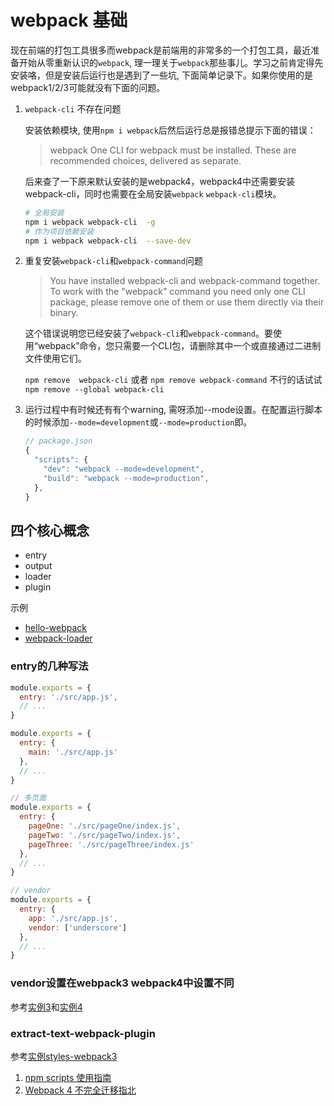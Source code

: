 # webpack 基础

现在前端的打包工具很多而webpack是前端用的非常多的一个打包工具，最近准备开始从零重新认识的`webpack`, 理一理关于`webpack`那些事儿。学习之前肯定得先安装咯，但是安装后运行也是遇到了一些坑, 下面简单记录下。如果你使用的是webpack1/2/3可能就没有下面的问题。

1. `webpack-cli` 不存在问题

    安装依赖模块, 使用`npm i webpack`后然后运行总是报错总提示下面的错误：
    > webpack One CLI for webpack must be installed. These are recommended choices, delivered as separate.

    后来查了一下原来默认安装的是webpack4，webpack4中还需要安装webpack-cli，同时也需要在全局安装`webpack` `webpack-cli`模块。

    ```bash
    # 全局安装
    npm i webpack webpack-cli  -g
    # 作为项目依赖安装
    npm i webpack webpack-cli  --save-dev
    ```

2. 重复安装`webpack-cli`和`webpack-command`问题
   > You have installed webpack-cli and webpack-command together. To work with the "webpack" command you need only one CLI package, please remove one of them or use them directly via their binary.

   这个错误说明您已经安装了`webpack-cli`和`webpack-command`。要使用“webpack”命令，您只需要一个CLI包，请删除其中一个或直接通过二进制文件使用它们。

   `npm remove  webpack-cli` 或者 `npm remove webpack-command` 不行的话试试 `npm remove --global webpack-cli`

3. 运行过程中有时候还有有个warning, 需呀添加--mode设置。在配置运行脚本的时候添加`--mode=development`或`--mode=production`即。

    ```javascript
    // package.json
    {
      "scripts": {
        "dev": "webpack --mode=development",
        "build": "webpack --mode=production",
      },
    }
    ```

## 四个核心概念

+ entry
+ output
+ loader
+ plugin

示例

+ [hello-webpack](./case/hello-webpack/READEME.md)
+ [webpack-loader](./case/loader/READEME.md)

### entry的几种写法

```javascript
module.exports = {
  entry: './src/app.js',
  // ...
}

module.exports = {
  entry: {
    main: './src/app.js'
  },
  // ...
}

// 多页面
module.exports = {
  entry: {
    pageOne: './src/pageOne/index.js',
    pageTwo: './src/pageTwo/index.js',
    pageThree: './src/pageThree/index.js'
  },
  // ...
}

// vendor
module.exports = {
  entry: {
    app: './src/app.js',
    vendor: ['underscore']
  },
  // ...
}
```

### vendor设置在webpack3 webpack4中设置不同

参考[实例3](./case/vendor-webpack3/READEME.md)和[实例4](./case/vendor-webpack4/READEME.md)

### extract-text-webpack-plugin

参考[实例styles-webpack3](./case/styles-webpack3/READEME.md)

1. [npm scripts 使用指南](http://www.ruanyifeng.com/blog/2016/10/npm_scripts.html)
2. [Webpack 4 不完全迁移指北](https://github.com/dwqs/blog/issues/60)